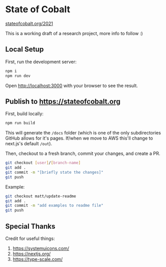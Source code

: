 # State of Cobalt

[stateofcobalt.org/2021](https://stateofcobalt.org/2021)

This is a working draft of a research project, more info to follow :)

## Local Setup

First, run the development server:

```bash
npm i
npm run dev
```

Open [http://localhost:3000](http://localhost:3000) with your browser to see the result.

## Publish to https://stateofcobalt.org

First, build locally:

```bash
npm run build
```

This will generate the `/docs` folder (which is one of the only subdirectories GitHub allows for it's pages. If/when we move to AWS this'll change to next.js's default `/out`).

Then, checkout to a fresh branch, commit your changes, and create a PR.

```bash
git checkout [user]/[branch-name]
git add .
git commit -m "[briefly state the changes]"
git push
```

Example:

```bash
git checkout matt/update-readme
git add .
git commit -m "add examples to readme file"
git push
```

## Special Thanks

Credit for useful things:

1. https://systemuicons.com/
1. https://nextjs.org/
1. https://type-scale.com/
